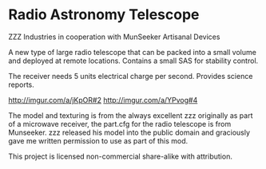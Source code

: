 Radio Astronomy Telescope
============================

ZZZ Industries in cooperation with MunSeeker Artisanal Devices

A new type of large radio telescope that can be packed into a small volume and deployed at remote locations. Contains a small SAS for stability control. 

The receiver needs 5 units electrical charge per second. Provides science reports.

http://imgur.com/a/jKpOR#2
http://imgur.com/a/YPvog#4

The model and texturing is from the always excellent zzz originally as part of a microwave receiver, the part.cfg for the radio telescope is from Munseeker. zzz released his model into the public domain and graciously gave me written permission to use as part of this mod.

This project is licensed non-commercial share-alike with attribution.
